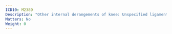 ```yaml
---
ICD10: M2389
Description: "Other internal derangements of knee: Unspecified ligament or Unspecified meniscus"
Matters: No
Weight: 0
---
```

